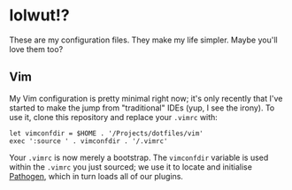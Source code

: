 lolwut!?
========

These are my configuration files. They make my life simpler. Maybe you'll love
them too?

Vim
---

My Vim configuration is pretty minimal right now; it's only recently that I've
started to make the jump from "traditional" IDEs (yup, I see the irony). To use
it, clone this repository and replace your ``.vimrc`` with:

```viml
let vimconfdir = $HOME . '/Projects/dotfiles/vim'
exec ':source ' . vimconfdir . '/.vimrc'
```

Your ``.vimrc`` is now merely a bootstrap. The ``vimconfdir`` variable is used
within the ``.vimrc`` you just sourced; we use it to locate and initialise
[Pathogen](https://github.com/tpope/vim-pathogen), which in turn loads all of
our plugins.

